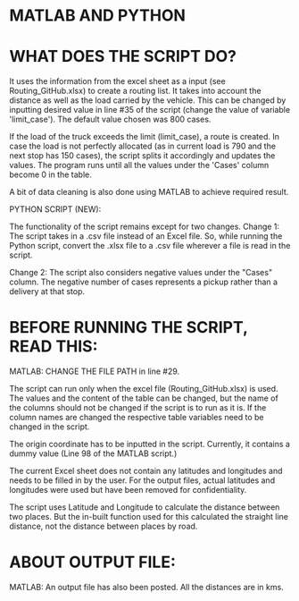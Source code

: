 # MATLAB AND PYTHON

# WHAT DOES THE SCRIPT DO?

It uses the information from the excel sheet as a input (see Routing_GitHub.xlsx) to create a routing list. It takes into account the distance as well as the load carried by the vehicle. This can be changed by inputting desired value in line #35 of the script (change the value of variable 'limit_case'). The default value chosen was 800 cases. 

If the load of the truck exceeds the limit (limit_case), a route is created. In case the load is not perfectly allocated (as in current load is 790 and the next stop has 150 cases), the script splits it accordingly and updates the values. The program runs until all the values under the 'Cases' column become 0 in the table.

A bit of data cleaning is also done using MATLAB to achieve required result.

PYTHON SCRIPT (NEW):

The functionality of the script remains except for two changes.
Change 1: The script takes in a .csv file instead of an Excel file. So, while running the Python script, convert the .xlsx file to a .csv file wherever a file is read in the script.

Change 2: The script also considers negative values under the "Cases" column. The negative number of cases represents a pickup rather than a delivery at that stop.

# BEFORE RUNNING THE SCRIPT, READ THIS:

MATLAB:
CHANGE THE FILE PATH in line #29.

The script can run only when the excel file (Routing_GitHub.xlsx) is used. The values and the content of the table can be changed, but the name of the columns should not be changed if the script is to run as it is. If the column names are changed the respective table variables need to be changed in the script.

The origin coordinate has to be inputted in the script. Currently, it contains a dummy value (Line 98 of the MATLAB script.)

The current Excel sheet does not contain any latitudes and longitudes and needs to be filled in by the user. For the output files, actual latitudes and longitudes were used but have been removed for confidentiality.

The script uses Latitude and Longitude to calculate the distance between two places. But the in-built function used for this calculated the straight line distance, not the distance between places by road.

# ABOUT OUTPUT FILE:
MATLAB:
An output file has also been posted. All the distances are in kms.

